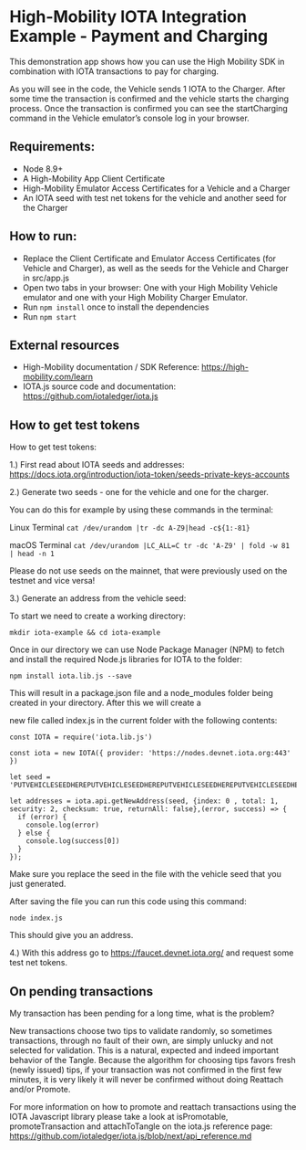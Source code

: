 # High-Mobility IOTA Integration Example - Payment and Charging

This demonstration app shows how you can use the High Mobility SDK in combination with IOTA transactions to pay for charging.

As you will see in the code, the Vehicle sends 1 IOTA to the Charger. After some time the transaction is confirmed and the vehicle starts the charging process. Once the transaction is confirmed you can see the startCharging command in the Vehicle emulator’s console log in your browser.

## Requirements:

 - Node 8.9+
 - A High-Mobility App Client Certificate
 - High-Mobility Emulator Access Certificates for a Vehicle and a Charger
 - An IOTA seed with test net tokens for the vehicle and another seed for the Charger

## How to run:

 - Replace the Client Certificate and Emulator Access Certificates (for Vehicle and Charger), as well as the seeds for the Vehicle and Charger in src/app.js
 - Open two tabs in your browser: One with your High Mobility Vehicle emulator and one with your High Mobility Charger Emulator.
 - Run `npm install` once to install the dependencies
 - Run `npm start`

## External resources

 - High-Mobility documentation / SDK Reference: https://high-mobility.com/learn
 - IOTA.js source code and documentation: https://github.com/iotaledger/iota.js

## How to get test tokens

How to get test tokens:

1.) First read about IOTA seeds and addresses: https://docs.iota.org/introduction/iota-token/seeds-private-keys-accounts

2.) Generate two seeds - one for the vehicle and one for the charger.

You can do this for example by using these commands in the terminal:

Linux Terminal
`cat /dev/urandom |tr -dc A-Z9|head -c${1:-81}`

macOS Terminal
`cat /dev/urandom |LC_ALL=C tr -dc 'A-Z9' | fold -w 81 | head -n 1`

Please do not use seeds on the mainnet, that were previously used on the testnet and vice versa!

3.) Generate an address from the vehicle seed:

To start we need to create a working directory:

`mkdir iota-example && cd iota-example`

Once in our directory we can use Node Package Manager (NPM) to fetch and install the required Node.js libraries for IOTA to the folder:

`npm install iota.lib.js --save`

This will result in a package.json file and a node_modules folder being created in your directory. After this we will create a 

new file called index.js in the current folder with the following contents:

```
const IOTA = require('iota.lib.js')
  
const iota = new IOTA({ provider: 'https://nodes.devnet.iota.org:443' })

let seed = 'PUTVEHICLESEEDHEREPUTVEHICLESEEDHEREPUTVEHICLESEEDHEREPUTVEHICLESEEDHEREPUTVEHICLESEE'

let addresses = iota.api.getNewAddress(seed, {index: 0 , total: 1, security: 2, checksum: true, returnAll: false},(error, success) => {
  if (error) {
    console.log(error)
  } else {
    console.log(success[0])
  }
});
```

Make sure you replace the seed in the file with the vehicle seed that you just generated.

After saving the file you can run this code using this command:

`node index.js`

This should give you an address.

4.) With this address go to https://faucet.devnet.iota.org/ and request some test net tokens.

## On pending transactions

My transaction has been pending for a long time, what is the problem?

New transactions choose two tips to validate randomly, so sometimes transactions, through no fault of their own, are simply unlucky and not selected for validation. This is a natural, expected and indeed important behavior of the Tangle. Because the algorithm for choosing tips favors fresh (newly issued) tips, if your transaction was not confirmed in the first few minutes, it is very likely it will never be confirmed without doing Reattach and/or Promote.

For more information on how to promote and reattach transactions using the IOTA Javascript library please take a look at isPromotable, promoteTransaction and attachToTangle on the iota.js reference page: https://github.com/iotaledger/iota.js/blob/next/api_reference.md
